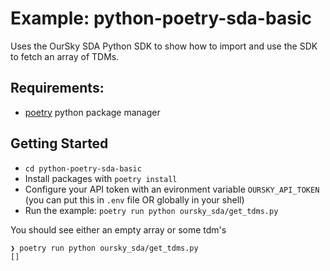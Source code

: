 # Example: python-poetry-sda-basic

Uses the OurSky SDA Python SDK to show how to import and use the SDK to fetch an array of TDMs.

## Requirements:

* [poetry](https://python-poetry.org/) python package manager

## Getting Started

* `cd python-poetry-sda-basic`
* Install packages with `poetry install`
* Configure your API token with an evironment variable `OURSKY_API_TOKEN` (you can put this in `.env` file OR globally in your shell)
* Run the example: `poetry run python oursky_sda/get_tdms.py`

You should see either an empty array or some tdm's
```sh
❯ poetry run python oursky_sda/get_tdms.py
[]
```